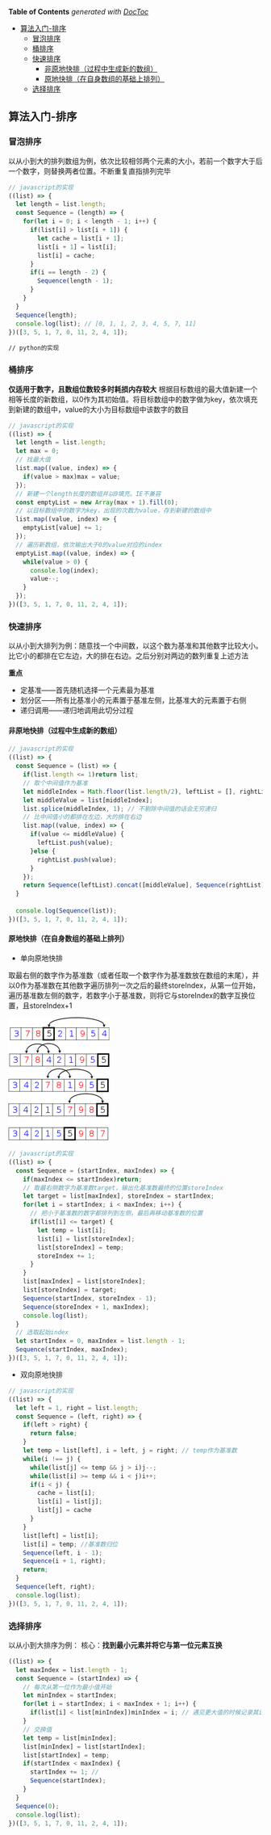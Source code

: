 <!-- START doctoc generated TOC please keep comment here to allow auto update -->
<!-- DON'T EDIT THIS SECTION, INSTEAD RE-RUN doctoc TO UPDATE -->
**Table of Contents**  *generated with [DocToc](https://github.com/thlorenz/doctoc)*

- [算法入门-排序](#%E7%AE%97%E6%B3%95%E5%85%A5%E9%97%A8-%E6%8E%92%E5%BA%8F)
  - [冒泡排序](#%E5%86%92%E6%B3%A1%E6%8E%92%E5%BA%8F)
  - [桶排序](#%E6%A1%B6%E6%8E%92%E5%BA%8F)
  - [快速排序](#%E5%BF%AB%E9%80%9F%E6%8E%92%E5%BA%8F)
    - [非原地快排（过程中生成新的数组）](#%E9%9D%9E%E5%8E%9F%E5%9C%B0%E5%BF%AB%E6%8E%92%EF%BC%88%E8%BF%87%E7%A8%8B%E4%B8%AD%E7%94%9F%E6%88%90%E6%96%B0%E7%9A%84%E6%95%B0%E7%BB%84%EF%BC%89)
    - [原地快排（在自身数组的基础上排列）](#%E5%8E%9F%E5%9C%B0%E5%BF%AB%E6%8E%92%EF%BC%88%E5%9C%A8%E8%87%AA%E8%BA%AB%E6%95%B0%E7%BB%84%E7%9A%84%E5%9F%BA%E7%A1%80%E4%B8%8A%E6%8E%92%E5%88%97%EF%BC%89)
  - [选择排序](#%E9%80%89%E6%8B%A9%E6%8E%92%E5%BA%8F)

<!-- END doctoc generated TOC please keep comment here to allow auto update -->

## 算法入门-排序

### 冒泡排序
以从小到大的排列数组为例，依次比较相邻两个元素的大小，若前一个数字大于后一个数字，则替换两者位置。不断重复直指排列完毕

```javascript
// javascript的实现
((list) => {
  let length = list.length;
  const Sequence = (length) => {
    for(let i = 0; i < length - 1; i++) {
      if(list[i] > list[i + 1]) {
        let cache = list[i + 1];
        list[i + 1] = list[i];
        list[i] = cache;
      }
      if(i == length - 2) {
        Sequence(length - 1);
      }
    }
  }
  Sequence(length);
  console.log(list); // [0, 1, 1, 2, 3, 4, 5, 7, 11]
})([3, 5, 1, 7, 0, 11, 2, 4, 1]);
```

```
// python的实现

```

### 桶排序
**仅适用于数字，且数组位数较多时耗损内存较大**
根据目标数组的最大值新建一个相等长度的新数组，以0作为其初始值。将目标数组中的数字做为key，依次填充到新建的数组中，value的大小为目标数组中该数字的数目

```javascript
// javascript的实现
((list) => {
  let length = list.length;
  let max = 0;
  // 找最大值
  list.map((value, index) => {
    if(value > max)max = value;
  });
  // 新建一个length长度的数组并以0填充。IE不兼容
  const emptyList = new Array(max + 1).fill(0);
  // 以目标数组中的数字为key，出现的次数为value，存到新建的数组中
  list.map((value, index) => {
    emptyList[value] += 1;
  });
  // 遍历新数组，依次输出大于0的value对应的index
  emptyList.map((value, index) => {
    while(value > 0) {
      console.log(index);
      value--;
    }
  });
})([3, 5, 1, 7, 0, 11, 2, 4, 1]);
```

### 快速排序
以从小到大排列为例：随意找一个中间数，以这个数为基准和其他数字比较大小。比它小的都排在它左边，大的排在右边。之后分别对两边的数列重复上述方法

**重点**
  - 定基准——首先随机选择一个元素最为基准
  - 划分区——所有比基准小的元素置于基准左侧，比基准大的元素置于右侧
  - 递归调用——递归地调用此切分过程

#### 非原地快排（过程中生成新的数组）
```javascript
// javascript的实现
((list) => {
  const Sequence = (list) => {
    if(list.length <= 1)return list;
    // 取个中间值作为基准
    let middleIndex = Math.floor(list.length/2), leftList = [], rightList = [];
    let middleValue = list[middleIndex];
    list.splice(middleIndex, 1); // 不剔除中间值的话会无穷递归
    // 比中间值小的都排在左边，大的排在右边
    list.map((value, index) => {
      if(value <= middleValue) {
        leftList.push(value);
      }else {
        rightList.push(value);
      }
    });
    return Sequence(leftList).concat([middleValue], Sequence(rightList))
  }
  
  console.log(Sequence(list));
})([3, 5, 1, 7, 0, 11, 2, 4, 1]);
```    

#### 原地快排（在自身数组的基础上排列）

  - 单向原地快排
 
取最右侧的数字作为基准数（或者任取一个数字作为基准数放在数组的末尾），并以0作为基准数在其他数字遍历排列一次之后的最终storeIndex，从第一位开始，遍历基准数左侧的数字，若数字小于基准数，则将它与storeIndex的数字互换位置，且storeIndex+1

![单向原地快排](../../image/yuandikuaipai.png)

```javascript
// javascript的实现
((list) => {
  const Sequence = (startIndex, maxIndex) => {
    if(maxIndex <= startIndex)return;
    // 取最右侧数字为基准数target，输出化基准数最终的位置storeIndex
    let target = list[maxIndex], storeIndex = startIndex;
    for(let i = startIndex; i < maxIndex; i++) {
      // 把小于基准数的数字都排列到左侧，最后再移动基准数的位置
      if(list[i] <= target) {
        let temp = list[i];
        list[i] = list[storeIndex];
        list[storeIndex] = temp;
        storeIndex += 1;
      }
    }
    list[maxIndex] = list[storeIndex];
    list[storeIndex] = target;
    Sequence(startIndex, storeIndex - 1);
    Sequence(storeIndex + 1, maxIndex);
    console.log(list);
  }
  // 选取起始index
  let startIndex = 0, maxIndex = list.length - 1;
  Sequence(startIndex, maxIndex);
})([3, 5, 1, 7, 0, 11, 2, 4, 1]);
```

  - 双向原地快排

```javascript
// javascript的实现
((list) => {
  let left = 1, right = list.length;
  const Sequence = (left, right) => {
    if(left > right) {
      return false;
    }
    let temp = list[left], i = left, j = right; // temp作为基准数
    while(i !== j) {
      while(list[j] <= temp && j > i)j--;
      while(list[i] >= temp && i < j)i++;
      if(i < j) {
        cache = list[i];
        list[i] = list[j];
        list[j] = cache
      }
    }
    list[left] = list[i];
    list[i] = temp; //基准数归位
    Sequence(left, i - 1);
    Sequence(i + 1, right);
    return;
  }
  Sequence(left, right);
  console.log(list);
})([3, 5, 1, 7, 0, 11, 2, 4, 1]);
```

### 选择排序
以从小到大排序为例：
核心：**找到最小元素并将它与第一位元素互换**

```javascript
((list) => {
  let maxIndex = list.length - 1;
  const Sequence = (startIndex) => {
    // 每次从第一位作为最小值开始
    let minIndex = startIndex;
    for(let i = startIndex; i < maxIndex + 1; i++) {
      if(list[i] < list[minIndex])minIndex = i; // 遇见更大值的时候记录其index
    }
    // 交换值
    let temp = list[minIndex];
    list[minIndex] = list[startIndex];
    list[startIndex] = temp;
    if(startIndex < maxIndex) {
      startIndex += 1; // 
      Sequence(startIndex);
    }
  }
  Sequence(0);
  console.log(list);
})([3, 5, 1, 7, 0, 11, 2, 4, 1]);
```
